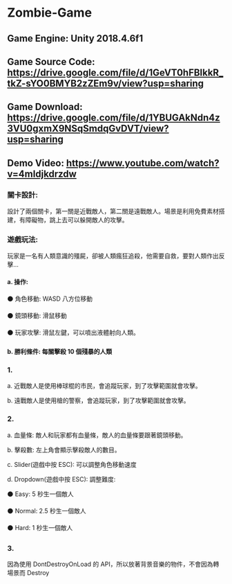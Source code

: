 # Zombie-Game
## Game Engine: Unity 2018.4.6f1
## Game Source Code: https://drive.google.com/file/d/1GeVT0hFBIkkR_tkZ-sYO0BMYB2zZEm9v/view?usp=sharing
## Game Download: https://drive.google.com/file/d/1YBUGAkNdn4z3VU0gxmX9NSqSmdqGvDVT/view?usp=sharing
## Demo Video: https://www.youtube.com/watch?v=4mIdjkdrzdw

### 關卡設計:
設計了兩個關卡，第一關是近戰敵人，第二關是遠戰敵人。場景是利用免費素材搭建，有障礙物，跳上去可以躲開敵人的攻擊。
### 遊戲玩法:
玩家是一名有人類意識的殭屍，卻被人類瘋狂追殺，他需要自救，要對人類作出反擊…
#### a. 操作:


⚫ 角色移動: WASD 八方位移動


⚫ 鏡頭移動: 滑鼠移動


⚫ 玩家攻擊: 滑鼠左鍵，可以噴出液體射向人類。


#### b. 勝利條件: 每關擊殺 10 個殘暴的人類


### 1.
a. 近戰敵人是使用棒球棍的市民，會追蹤玩家，到了攻擊範圍就會攻擊。


b. 遠戰敵人是使用槍的警察，會追蹤玩家，到了攻擊範圍就會攻擊。


### 2.
a. 血量條: 敵人和玩家都有血量條，敵人的血量條要跟著鏡頭移動。


b. 擊殺數: 左上角會顯示擊殺敵人的數目。


c. Slider(遊戲中按 ESC): 可以調整角色移動速度


d. Dropdown(遊戲中按 ESC): 調整難度:


⚫ Easy: 5 秒生一個敵人


⚫ Normal: 2.5 秒生一個敵人


⚫ Hard: 1 秒生一個敵人


### 3.
因為使用 DontDestroyOnLoad 的 API，所以放著背景音樂的物件，不會因為轉場景而 Destroy
